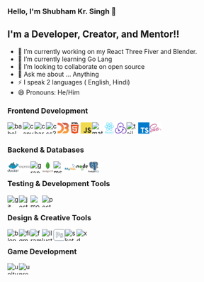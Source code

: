 ### Hello, I'm Shubham Kr. Singh 👋

## I'm a Developer, Creator, and Mentor!!

<!-- - ✍ You can find my projects here [portfolio] -->
- 🔭 I’m currently working on my React Three Fiver and Blender.
- 🌱 I’m currently learning Go Lang
- 👯 I’m looking to collaborate on open source
- 💬 Ask me about ... Anything
- ⚡ I speak 2 languages ( English, Hindi)
- 😄 Pronouns: He/Him


### Frontend Development
<div>
<img src="https://babeljs.io/img/babel.svg" alt="babel" width="35" height="26" align="left"/>
</div>
<img src="https://cdn.prod.website-files.com/58af4d18482a1fed7dfa4b7b/5c2e262fa7e43b28910c1830_white%20text.png" alt="canvasjs" width="26" height="26" align="left"/>
<img src="https://www.chartjs.org/media/logo-title.svg" alt="chartjs" width="26" height="26" align="left"/>
<img src="https://www.w3schools.com/css/" alt="css3" width="26" height="26" align="left"/>
<img src="https://raw.githubusercontent.com/devicons/devicon/master/icons/d3js/d3js-original.svg" alt="d3js" width="26" height="26" align="left"/>
<img src="https://raw.githubusercontent.com/devicons/devicon/master/icons/html5/html5-original-wordmark.svg" alt="html5" width="26" height="26" align="left"/>
<img src="https://raw.githubusercontent.com/devicons/devicon/master/icons/javascript/javascript-original.svg" alt="javascript" width="26" height="26" align="left"/>
<img src="https://raw.githubusercontent.com/prplx/svg-logos/5585531d45d294869c4eaab4d7cf2e9c167710a9/svg/materialize.svg" alt="materialize" width="26" height="26" align="left"/>
<img src="https://raw.githubusercontent.com/devicons/devicon/master/icons/react/react-original-wordmark.svg" alt="react" width="26" height="26" align="left"/>
<img src="https://raw.githubusercontent.com/devicons/devicon/master/icons/redux/redux-original.svg" alt="redux" width="26" height="26" align="left"/>
<img src="https://raw.githubusercontent.com/devicons/devicon/master/icons/sass/sass-original.svg" alt="sass" width="26" height="26"/>
<img src="https://www.vectorlogo.zone/logos/tailwindcss/tailwindcss-icon.svg" alt="tailwind" width="26" height="26" align="left"/>
<img src="https://raw.githubusercontent.com/devicons/devicon/master/icons/typescript/typescript-original.svg" alt="typescript" width="26" height="26" align="left"/>

<br />

### Backend & Databases


<img src="https://raw.githubusercontent.com/devicons/devicon/master/icons/docker/docker-original-wordmark.svg" alt="docker" width="26" height="26" align="left"/>
<img src="https://raw.githubusercontent.com/devicons/devicon/master/icons/express/express-original-wordmark.svg" alt="express" width="26" height="26" align="left"/>
<img src="https://www.vectorlogo.zone/logos/graphql/graphql-icon.svg" alt="graphql" width="26" height="26" align="left"/>
<img src="https://raw.githubusercontent.com/devicons/devicon/master/icons/mongodb/mongodb-original-wordmark.svg" alt="mongodb" width="26" height="26" align="left"/>
<img src="https://www.svgrepo.com/show/303229/microsoft-sql-server-logo.svg" alt="mssql" width="26" height="26" align="left"/>
<img src="https://raw.githubusercontent.com/devicons/devicon/master/icons/mysql/mysql-original-wordmark.svg" alt="mysql" width="26" height="26" align="left"/>
<img src="https://raw.githubusercontent.com/devicons/devicon/master/icons/nodejs/nodejs-original-wordmark.svg" alt="nodejs" width="26" height="26" align="left"/>
<img src="https://raw.githubusercontent.com/devicons/devicon/master/icons/postgresql/postgresql-original-wordmark.svg" alt="postgresql" width="26" height="26" align="left"/>


<br />

### Testing & Development Tools

<img src="https://www.vectorlogo.zone/logos/git-scm/git-scm-icon.svg" alt="git" width="26" height="26" align="left"/>
<img src="https://www.vectorlogo.zone/logos/jestjsio/jestjsio-icon.svg" alt="jest" width="26" height="26" align="left"/>
<img src="https://www.vectorlogo.zone/logos/mochajs/mochajs-icon.svg" alt="mocha" width="26" height="26" align="left"/>
<img src="https://www.vectorlogo.zone/logos/getpostman/getpostman-icon.svg" alt="postman" width="26" height="26" align="left"/>

<br />

### Design & Creative Tools


<img src="https://download.blender.org/branding/community/blender_community_badge_white.svg" alt="blender" width="26" height="26" align="left"/>
<img src="https://www.vectorlogo.zone/logos/figma/figma-icon.svg" alt="figma" width="26" height="26" align="left"/>
<img src="https://www.vectorlogo.zone/logos/framer/framer-icon.svg" alt="framer" width="26" height="26" align="left"/>
<img src="https://www.vectorlogo.zone/logos/adobe_illustrator/adobe_illustrator-icon.svg" alt="illustrator" width="26" height="26" align="left"/>
<img src="https://raw.githubusercontent.com/devicons/devicon/master/icons/photoshop/photoshop-line.svg" alt="photoshop" width="26" height="26" align="left"/>
<img src="https://www.vectorlogo.zone/logos/sketchapp/sketchapp-icon.svg" alt="sketch" width="26" height="26" align="left"/>
<img src="https://helpx.adobe.com/content/dam/help/mnemonics/xd_app_RGB_2017.svg" alt="xd" width="26" height="26" align="left"/>

<br />


### Game Development

<img src="https://www.vectorlogo.zone/logos/unity3d/unity3d-icon.svg" alt="unity" width="26" height="26" align="left"/>
<img src="https://raw.githubusercontent.com/kenangundogan/fontisto/036b7eca71aab1bef8e6a0518f7329f13ed62f6b/icons/svg/brand/unreal-engine.svg" alt="unreal" width="26" height="26" align="left"/>




